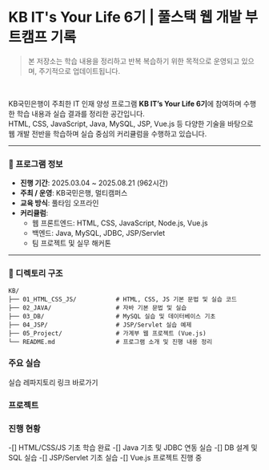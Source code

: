 # KB IT's Your Life 6기 | 풀스택 웹 개발 부트캠프 기록
> 본 저장소는 학습 내용을 정리하고 반복 복습하기 위한 목적으로 운영되고 있으며, 주기적으로 업데이트됩니다.

<br/>

KB국민은행이 주최한 IT 인재 양성 프로그램 **KB IT’s Your Life 6기**에 참여하며 수행한 학습 내용과 실습 결과를 정리한 공간입니다.  
HTML, CSS, JavaScript, Java, MySQL, JSP, Vue.js 등 다양한 기술을 바탕으로 웹 개발 전반을 학습하며 실습 중심의 커리큘럼을 수행하고 있습니다.

---

### 📅 프로그램 정보

- **진행 기간**: 2025.03.04 ~ 2025.08.21 (962시간)  
- **주최 / 운영**: KB국민은행, 멀티캠퍼스  
- **교육 방식**: 풀타임 오프라인 
- **커리큘럼**:  
  - 웹 프론트엔드: HTML, CSS, JavaScript, Node.js, Vue.js  
  - 백엔드: Java, MySQL, JDBC, JSP/Servlet   
  - 팀 프로젝트 및 실무 해커톤  

---

### 📁 디렉토리 구조

```plaintext
KB/
├── 01_HTML_CSS_JS/           # HTML, CSS, JS 기본 문법 및 실습 코드
├── 02_JAVA/                  # 자바 기본 문법 및 실습
├── 03_DB/                    # MySQL 실습 및 데이터베이스 기초
├── 04_JSP/                   # JSP/Servlet 실습 예제
├── 05_Project/               # 가계부 웹 프로젝트 (Vue.js)
└── README.md                 # 프로그램 소개 및 진행 내용 정리
```

### 주요 실습 
실습 레파지토리 링크 바로가기

### 프로젝트


### 진행 현황
-[] HTML/CSS/JS 기초 학습 완료
-[] Java 기초 및 JDBC 연동 실습
-[] DB 설계 및 SQL 실습
-[] JSP/Servlet 기초 실습
-[] Vue.js 프로젝트 진행 중








